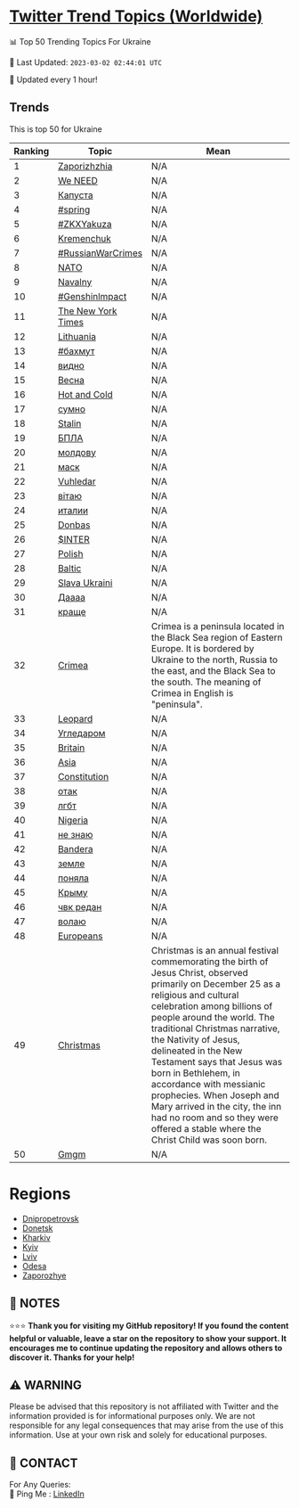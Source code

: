 [Twitter Trend Topics (Worldwide)](https://github.com/ErcinDedeoglu/Twitter-Trend-Topics)
==========


📊 Top 50 Trending Topics For Ukraine

📆 Last Updated: `2023-03-02 02:44:01 UTC`

🔧 Updated every 1 hour!


## Trends

This is top 50 for Ukraine

| Ranking | Topic | Mean |
| ------- | ------------ | ------------ |
| 1 | [Zaporizhzhia](http://twitter.com/search?q=Zaporizhzhia) | N/A |
| 2 | [We NEED](http://twitter.com/search?q=We+NEED) | N/A |
| 3 | [Капуста](http://twitter.com/search?q=%d0%9a%d0%b0%d0%bf%d1%83%d1%81%d1%82%d0%b0) | N/A |
| 4 | [#spring](http://twitter.com/search?q=%23spring) | N/A |
| 5 | [#ZKXYakuza](http://twitter.com/search?q=%23ZKXYakuza) | N/A |
| 6 | [Kremenchuk](http://twitter.com/search?q=Kremenchuk) | N/A |
| 7 | [#RussianWarCrimes](http://twitter.com/search?q=%23RussianWarCrimes) | N/A |
| 8 | [NATO](http://twitter.com/search?q=NATO) | N/A |
| 9 | [Navalny](http://twitter.com/search?q=Navalny) | N/A |
| 10 | [#Genshinlmpact](http://twitter.com/search?q=%23Genshinlmpact) | N/A |
| 11 | [The New York Times](http://twitter.com/search?q=The+New+York+Times) | N/A |
| 12 | [Lithuania](http://twitter.com/search?q=Lithuania) | N/A |
| 13 | [#бахмут](http://twitter.com/search?q=%23%d0%b1%d0%b0%d1%85%d0%bc%d1%83%d1%82) | N/A |
| 14 | [видно](http://twitter.com/search?q=%d0%b2%d0%b8%d0%b4%d0%bd%d0%be) | N/A |
| 15 | [Весна](http://twitter.com/search?q=%d0%92%d0%b5%d1%81%d0%bd%d0%b0) | N/A |
| 16 | [Hot and Cold](http://twitter.com/search?q=Hot+and+Cold) | N/A |
| 17 | [сумно](http://twitter.com/search?q=%d1%81%d1%83%d0%bc%d0%bd%d0%be) | N/A |
| 18 | [Stalin](http://twitter.com/search?q=Stalin) | N/A |
| 19 | [БПЛА](http://twitter.com/search?q=%d0%91%d0%9f%d0%9b%d0%90) | N/A |
| 20 | [молдову](http://twitter.com/search?q=%d0%bc%d0%be%d0%bb%d0%b4%d0%be%d0%b2%d1%83) | N/A |
| 21 | [маск](http://twitter.com/search?q=%d0%bc%d0%b0%d1%81%d0%ba) | N/A |
| 22 | [Vuhledar](http://twitter.com/search?q=Vuhledar) | N/A |
| 23 | [вітаю](http://twitter.com/search?q=%d0%b2%d1%96%d1%82%d0%b0%d1%8e) | N/A |
| 24 | [италии](http://twitter.com/search?q=%d0%b8%d1%82%d0%b0%d0%bb%d0%b8%d0%b8) | N/A |
| 25 | [Donbas](http://twitter.com/search?q=Donbas) | N/A |
| 26 | [$INTER](http://twitter.com/search?q=%24INTER) | N/A |
| 27 | [Polish](http://twitter.com/search?q=Polish) | N/A |
| 28 | [Baltic](http://twitter.com/search?q=Baltic) | N/A |
| 29 | [Slava Ukraini](http://twitter.com/search?q=Slava+Ukraini) | N/A |
| 30 | [Даааа](http://twitter.com/search?q=%d0%94%d0%b0%d0%b0%d0%b0%d0%b0) | N/A |
| 31 | [краще](http://twitter.com/search?q=%d0%ba%d1%80%d0%b0%d1%89%d0%b5) | N/A |
| 32 | [Crimea](http://twitter.com/search?q=Crimea) | Crimea is a peninsula located in the Black Sea region of Eastern Europe. It is bordered by Ukraine to the north, Russia to the east, and the Black Sea to the south. The meaning of Crimea in English is "peninsula". |
| 33 | [Leopard](http://twitter.com/search?q=Leopard) | N/A |
| 34 | [Угледаром](http://twitter.com/search?q=%d0%a3%d0%b3%d0%bb%d0%b5%d0%b4%d0%b0%d1%80%d0%be%d0%bc) | N/A |
| 35 | [Britain](http://twitter.com/search?q=Britain) | N/A |
| 36 | [Asia](http://twitter.com/search?q=Asia) | N/A |
| 37 | [Constitution](http://twitter.com/search?q=Constitution) | N/A |
| 38 | [отак](http://twitter.com/search?q=%d0%be%d1%82%d0%b0%d0%ba) | N/A |
| 39 | [лгбт](http://twitter.com/search?q=%d0%bb%d0%b3%d0%b1%d1%82) | N/A |
| 40 | [Nigeria](http://twitter.com/search?q=Nigeria) | N/A |
| 41 | [не знаю](http://twitter.com/search?q=%d0%bd%d0%b5+%d0%b7%d0%bd%d0%b0%d1%8e) | N/A |
| 42 | [Bandera](http://twitter.com/search?q=Bandera) | N/A |
| 43 | [земле](http://twitter.com/search?q=%d0%b7%d0%b5%d0%bc%d0%bb%d0%b5) | N/A |
| 44 | [поняла](http://twitter.com/search?q=%d0%bf%d0%be%d0%bd%d1%8f%d0%bb%d0%b0) | N/A |
| 45 | [Крыму](http://twitter.com/search?q=%d0%9a%d1%80%d1%8b%d0%bc%d1%83) | N/A |
| 46 | [чвк редан](http://twitter.com/search?q=%d1%87%d0%b2%d0%ba+%d1%80%d0%b5%d0%b4%d0%b0%d0%bd) | N/A |
| 47 | [волаю](http://twitter.com/search?q=%d0%b2%d0%be%d0%bb%d0%b0%d1%8e) | N/A |
| 48 | [Europeans](http://twitter.com/search?q=Europeans) | N/A |
| 49 | [Christmas](http://twitter.com/search?q=Christmas) | Christmas is an annual festival commemorating the birth of Jesus Christ, observed primarily on December 25 as a religious and cultural celebration among billions of people around the world. The traditional Christmas narrative, the Nativity of Jesus, delineated in the New Testament says that Jesus was born in Bethlehem, in accordance with messianic prophecies. When Joseph and Mary arrived in the city, the inn had no room and so they were offered a stable where the Christ Child was soon born. |
| 50 | [Gmgm](http://twitter.com/search?q=Gmgm) | N/A |



# Regions

* [Dnipropetrovsk](</Ukraine/Dnipropetrovsk.md>)
* [Donetsk](</Ukraine/Donetsk.md>)
* [Kharkiv](</Ukraine/Kharkiv.md>)
* [Kyiv](</Ukraine/Kyiv.md>)
* [Lviv](</Ukraine/Lviv.md>)
* [Odesa](</Ukraine/Odesa.md>)
* [Zaporozhye](</Ukraine/Zaporozhye.md>)



## 📝 NOTES

⭐⭐⭐ **Thank you for visiting my GitHub repository! If you found the content helpful or valuable, leave a star on the repository to show your support. It encourages me to continue updating the repository and allows others to discover it. Thanks for your help!**


## ⚠️ WARNING

Please be advised that this repository is not affiliated with Twitter and the information provided is for informational purposes only. We are not responsible for any legal consequences that may arise from the use of this information. Use at your own risk and solely for educational purposes.


## 📨 CONTACT

 For Any Queries:  
            🏓 Ping Me : [LinkedIn](https://www.linkedin.com/in/ercindedeoglu/)
